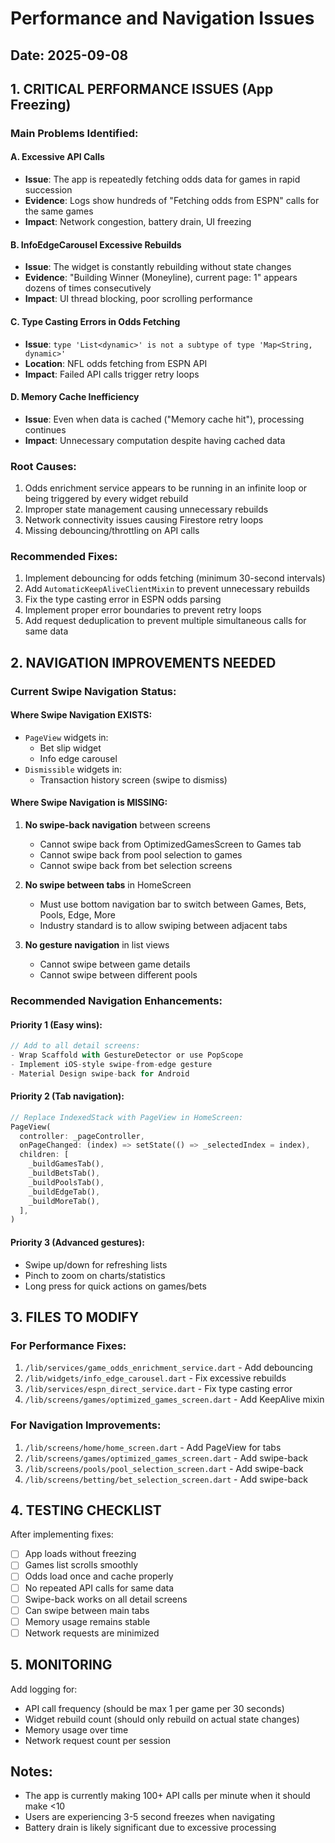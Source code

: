 # Performance and Navigation Issues

## Date: 2025-09-08

## 1. CRITICAL PERFORMANCE ISSUES (App Freezing)

### Main Problems Identified:

#### A. Excessive API Calls
- **Issue**: The app is repeatedly fetching odds data for games in rapid succession
- **Evidence**: Logs show hundreds of "Fetching odds from ESPN" calls for the same games
- **Impact**: Network congestion, battery drain, UI freezing

#### B. InfoEdgeCarousel Excessive Rebuilds
- **Issue**: The widget is constantly rebuilding without state changes
- **Evidence**: "Building Winner (Moneyline), current page: 1" appears dozens of times consecutively
- **Impact**: UI thread blocking, poor scrolling performance

#### C. Type Casting Errors in Odds Fetching
- **Issue**: `type 'List<dynamic>' is not a subtype of type 'Map<String, dynamic>'` 
- **Location**: NFL odds fetching from ESPN API
- **Impact**: Failed API calls trigger retry loops

#### D. Memory Cache Inefficiency
- **Issue**: Even when data is cached ("Memory cache hit"), processing continues
- **Impact**: Unnecessary computation despite having cached data

### Root Causes:
1. Odds enrichment service appears to be running in an infinite loop or being triggered by every widget rebuild
2. Improper state management causing unnecessary rebuilds
3. Network connectivity issues causing Firestore retry loops
4. Missing debouncing/throttling on API calls

### Recommended Fixes:
1. Implement debouncing for odds fetching (minimum 30-second intervals)
2. Add `AutomaticKeepAliveClientMixin` to prevent unnecessary rebuilds
3. Fix the type casting error in ESPN odds parsing
4. Implement proper error boundaries to prevent retry loops
5. Add request deduplication to prevent multiple simultaneous calls for same data

## 2. NAVIGATION IMPROVEMENTS NEEDED

### Current Swipe Navigation Status:

#### Where Swipe Navigation EXISTS:
- `PageView` widgets in:
  - Bet slip widget
  - Info edge carousel
- `Dismissible` widgets in:
  - Transaction history screen (swipe to dismiss)

#### Where Swipe Navigation is MISSING:
1. **No swipe-back navigation** between screens
   - Cannot swipe back from OptimizedGamesScreen to Games tab
   - Cannot swipe back from pool selection to games
   - Cannot swipe back from bet selection screens

2. **No swipe between tabs** in HomeScreen
   - Must use bottom navigation bar to switch between Games, Bets, Pools, Edge, More
   - Industry standard is to allow swiping between adjacent tabs

3. **No gesture navigation** in list views
   - Cannot swipe between game details
   - Cannot swipe between different pools

### Recommended Navigation Enhancements:

#### Priority 1 (Easy wins):
```dart
// Add to all detail screens:
- Wrap Scaffold with GestureDetector or use PopScope
- Implement iOS-style swipe-from-edge gesture
- Material Design swipe-back for Android
```

#### Priority 2 (Tab navigation):
```dart
// Replace IndexedStack with PageView in HomeScreen:
PageView(
  controller: _pageController,
  onPageChanged: (index) => setState(() => _selectedIndex = index),
  children: [
    _buildGamesTab(),
    _buildBetsTab(),
    _buildPoolsTab(),
    _buildEdgeTab(),
    _buildMoreTab(),
  ],
)
```

#### Priority 3 (Advanced gestures):
- Swipe up/down for refreshing lists
- Pinch to zoom on charts/statistics
- Long press for quick actions on games/bets

## 3. FILES TO MODIFY

### For Performance Fixes:
1. `/lib/services/game_odds_enrichment_service.dart` - Add debouncing
2. `/lib/widgets/info_edge_carousel.dart` - Fix excessive rebuilds
3. `/lib/services/espn_direct_service.dart` - Fix type casting error
4. `/lib/screens/games/optimized_games_screen.dart` - Add KeepAlive mixin

### For Navigation Improvements:
1. `/lib/screens/home/home_screen.dart` - Add PageView for tabs
2. `/lib/screens/games/optimized_games_screen.dart` - Add swipe-back
3. `/lib/screens/pools/pool_selection_screen.dart` - Add swipe-back
4. `/lib/screens/betting/bet_selection_screen.dart` - Add swipe-back

## 4. TESTING CHECKLIST

After implementing fixes:
- [ ] App loads without freezing
- [ ] Games list scrolls smoothly
- [ ] Odds load once and cache properly
- [ ] No repeated API calls for same data
- [ ] Swipe-back works on all detail screens
- [ ] Can swipe between main tabs
- [ ] Memory usage remains stable
- [ ] Network requests are minimized

## 5. MONITORING

Add logging for:
- API call frequency (should be max 1 per game per 30 seconds)
- Widget rebuild count (should only rebuild on actual state changes)
- Memory usage over time
- Network request count per session

## Notes:
- The app is currently making 100+ API calls per minute when it should make <10
- Users are experiencing 3-5 second freezes when navigating
- Battery drain is likely significant due to excessive processing